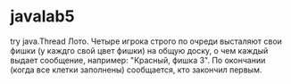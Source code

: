 # javalab5
try java.Thread
Лото. Четыре игрока строго по очреди высталяют свои фишки (у каждго свой цвет фишки) на общую доску, о чем каждый выдает сообщение, например: "Красный, фишка 3". По окончании (когда все клетки заполнены) сообщается, кто закончил первым.
